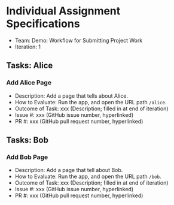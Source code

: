 # Individual Assignment Specifications

- Team: Demo: Workflow for Submitting Project Work
- Iteration: 1

## Tasks: Alice

### Add Alice Page

- Description: Add a page that tells about Alice.
- How to Evaluate: Run the app, and open the URL path `/alice`.
- Outcome of Task: xxx (Description; filled in at end of iteration)
- Issue #: xxx (GitHub issue number, hyperlinked)
- PR #: xxx (GitHub pull request number, hyperlinked)

## Tasks: Bob

### Add Bob Page

- Description: Add a page that tell about Bob.
- How to Evaluate: Run the app, and open the URL path `/bob`.
- Outcome of Task: xxx (Description; filled in at end of iteration)
- Issue #: xxx (GitHub issue number, hyperlinked)
- PR #: xxx (GitHub pull request number, hyperlinked)
